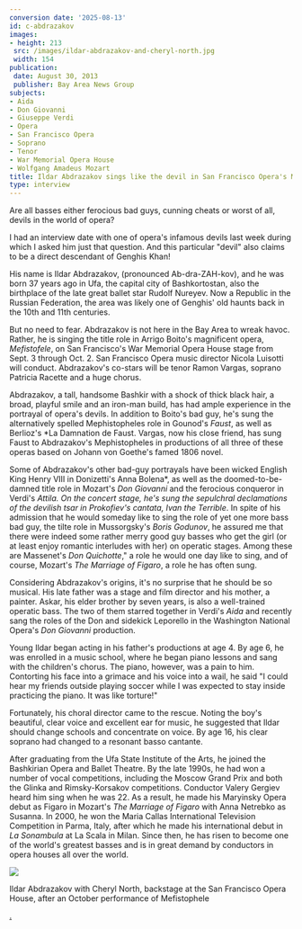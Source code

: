 ```yaml
---
conversion date: '2025-08-13'
id: c-abdrazakov
images:
- height: 213
 src: /images/ildar-abdrazakov-and-cheryl-north.jpg
 width: 154
publication:
 date: August 30, 2013
 publisher: Bay Area News Group
subjects:
- Aida
- Don Giovanni
- Giuseppe Verdi
- Opera
- San Francisco Opera
- Soprano
- Tenor
- War Memorial Opera House
- Wolfgang Amadeus Mozart
title: Ildar Abdrazakov sings like the devil in San Francisco Opera's Mefistofele
type: interview
---
```


Are all basses either ferocious bad guys, cunning cheats or worst of all, devils in the world of opera?

I had an interview date with one of opera's infamous devils last week during which I asked him just that question. And this particular "devil" also claims to be a direct descendant of Genghis Khan!

His name is Ildar Abdrazakov, (pronounced Ab-dra-ZAH-kov), and he was born 37 years ago in Ufa, the capital city of Bashkortostan, also the birthplace of the late great ballet star Rudolf Nureyev. Now a Republic in the Russian Federation, the area was likely one of Genghis' old haunts back in the 10th and 11th centuries.

But no need to fear. Abdrazakov is not here in the Bay Area to wreak havoc. Rather, he is singing the title role in Arrigo Boito's magnificent opera, *Mefistofele*, on San Francisco's War Memorial Opera House stage from Sept. 3 through Oct. 2. San Francisco Opera music director Nicola Luisotti will conduct. Abdrazakov's co-stars will be tenor Ramon Vargas, soprano Patricia Racette and a huge chorus.

Abdrazakov, a tall, handsome Bashkir with a shock of thick black hair, a broad, playful smile and an iron-man build, has had ample experience in the portrayal of opera's devils. In addition to Boito's bad guy, he's sung the alternatively spelled Mephistopheles role in Gounod's *Faust*, as well as Berlioz's *La Damnation de Faust. Vargas, now his close friend, has sung Faust to Abdrazakov's Mephistopheles in productions of all three of these operas based on Johann von Goethe's famed 1806 novel.

Some of Abdrazakov's other bad-guy portrayals have been wicked English King Henry VIII in Donizetti's Anna Bolena*, as well as the doomed-to-be-damned title role in Mozart's *Don Giovanni* and the ferocious conqueror in Verdi's *Attila. On the concert stage, he's sung the sepulchral declamations of the devilish tsar in Prokofiev's cantata, Ivan the Terrible*. In spite of his admission that he would someday like to sing the role of yet one more bass bad guy, the tilte role in Mussorgsky's *Boris Godunov*, he assured me that there were indeed some rather merry good guy basses who get the girl (or at least enjoy romantic interludes with her) on operatic stages. Among these are Massenet's *Don Quichotte*," a role he would one day like to sing, and of course, Mozart's *The Marriage of Figaro*, a role he has often sung.

Considering Abdrazakov's origins, it's no surprise that he should be so musical. His late father was a stage and film director and his mother, a painter. Askar, his elder brother by seven years, is also a well-trained operatic bass. The two of them starred together in Verdi's *Aida* and recently sang the roles of the Don and sidekick Leporello in the Washington National Opera's *Don Giovanni* production.

Young Ildar began acting in his father's productions at age 4. By age 6, he was enrolled in a music school, where he began piano lessons and sang with the children's chorus. The piano, however, was a pain to him. Contorting his face into a grimace and his voice into a wail, he said "I could hear my friends outside playing soccer while I was expected to stay inside practicing the piano. It was like torture!"

Fortunately, his choral director came to the rescue. Noting the boy's beautiful, clear voice and excellent ear for music, he suggested that Ildar should change schools and concentrate on voice. By age 16, his clear soprano had changed to a resonant basso cantante.

After graduating from the Ufa State Institute of the Arts, he joined the Bashkirian Opera and Ballet Theatre. By the late 1990s, he had won a number of vocal competitions, including the Moscow Grand Prix and both the Glinka and Rimsky-Korsakov competitions. Conductor Valery Gergiev heard him sing when he was 22. As a result, he made his Maryinsky Opera debut as Figaro in Mozart's *The Marriage of Figaro* with Anna Netrebko as Susanna. In 2000, he won the Maria Callas International Television Competition in Parma, Italy, after which he made his international debut in *La Sonambula* at La Scala in Milan. Since then, he has risen to become one of the world's greatest basses and is in great demand by conductors in opera houses all over the world.

![](/images/ildar-abdrazakov-and-cheryl-north.jpg)

Ildar Abdrazakov with Cheryl North, backstage at the San Francisco Opera House, after an October performance of Mefistophele

[.](http://www.northworks.net)
